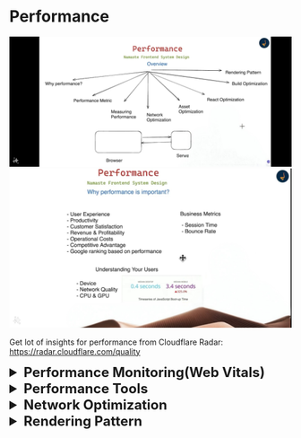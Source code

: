 # Performance

![img.png](images/img.png)
![img_1.png](images/img_1.png)

Get lot of insights for performance from Cloudflare Radar: https://radar.cloudflare.com/quality


<details >
 <summary style="font-size: x-large; font-weight: bold">Performance Monitoring(Web Vitals)</summary>

https://web.dev/articles/vitals
![img_8.png](images/img_8.png)

`Interaction to Next Paint (INP)` was initially developed as an experimental metric to address the runtime performance issues present on the web more comprehensively than `First Input Delay (FID)`.

![img_4.png](images/img_4.png)
<details >
 <summary style="font-size: large; font-weight: bold">LCP(Largest Contentful Paint)</summary>

LCP reports the render time of the largest image or text block visible in the viewport, relative to when the user first navigated to the page.

![img_2.png](images/img_2.png)
![img_9.png](images/img_9.png)

In the first example, the Instagram logo is loaded relatively early and it remains the largest element even as other content is progressively shown. In the Google Search results page example, the largest element is a paragraph of text that is displayed before any of the images or logo finish loading. Since all the individual images are smaller than this paragraph, it remains the largest element throughout the load process.
</details>


<details >
 <summary style="font-size: large; font-weight: bold">CLS(Cumulative Layout Shift)</summary>

CLS is a measure of the largest burst of layout shift scores for every unexpected layout shift that occurs during the entire lifecycle of a page.

![img_6.png](images/img_6.png)

</details>



<details >
 <summary style="font-size: large; font-weight: bold">INP(Interaction to Next Paint)</summary>

INP is a metric that assesses a page's overall responsiveness to user interactions by observing the latency of all click, tap, and keyboard interactions that occur throughout the lifespan of a user's visit to a page. The final INP value is the longest interaction observed, ignoring outliers.

![WSmcjiQC4lyLxGoES4dd.gif](images/WSmcjiQC4lyLxGoES4dd.gif)

![img_5.png](images/img_5.png)

INP is the successor metric to First Input Delay (FID). While both are responsiveness metrics, FID only measured the input delay of the first interaction on a page. INP improves on FID by observing all interactions on a page, beginning from the input delay, to the time it takes to run event handlers, and finally up until the browser has painted the next frame.
</details>

Do this in browser using LightHouse
![img_7.png](images/img_7.png)

![img_10.png](images/img_10.png)
![img_11.png](images/img_11.png)
![img_12.png](images/img_12.png)
</details>





<details >
 <summary style="font-size: x-large; font-weight: bold">Performance Tools</summary>

### Real User Data Monitoring
1. [CRUX](https://developer.chrome.com/docs/crux)
2. [pagespeed.web.dev](https://pagespeed.web.dev/analysis/https-lensview-io/wn663h5be9?form_factor=mobile) (Free)
3. [requestmetrics.com](https://requestmetrics.com/)(Free)
4. [clarity.microsoft.com/](https://clarity.microsoft.com/)(Free)
4. NewRelic
5. Sentry
6. Google Analytics


### Simulated Data
1. [webpagetest.org](https://www.webpagetest.org/result/240712_BiDcDP_2W9/)
   1. ![video.gif](images/video.gif)


### Developer Mode 
1. LightHouse
   - Always used in Incognito mode, an installed extension might affect the result
   - Dock the dev tool section, as putting it in bottom or right side will affect screen size
   - Choose the right device (Mobile or Desktop) then start test
2. Network Tab
3. Performance Tab


</details>





<details >
 <summary style="font-size: x-large; font-weight: bold">Network Optimization</summary>

1. Critical Rendering Path
2. Minimize the number of HTTP requests
3. Async loading of JS: async / defer
4. Avoid Redirection
5. Resource Hinting
6. Early Hints
7. HTTP upgrade methods (http1.1 vs http2 vs http3)
8. Compression: brotli / gzip 
9. HTTP caching: Cache Control 
10. Caching using Service Worker

<details >
 <summary style="font-size: large; font-weight: bold">Critical Rendering Path</summary>

Go through the details how CRP works in [Networking section(How the web work -> CRP)](../networking/readme.md#disadvantage)
![img_14.png](images/img_14.png)

## _First packet is of 14KB_

- Above point is important as we can make our app such that all required bear minimum 
HTML, CSS & JS are bundle together whose size is below 14KB. This will allow our app
to show something to user very quickly then we can start putting other required files
in parallel.
- This might be straight forward in Vanilla JS project but framework also we have tools and plugin to achieve this
</details>


<details >
 <summary style="font-size: large; font-weight: bold">Minimize the number of HTTP requests</summary>

Challenges
- Connection Time(TCP, SSL): Each request we make has to go through the multiple connection like TCP, SSL etc which can take time and slow down our app
- Browser Limit per domain(6-10 max parallel calls can be made)

Solution
- Inline CSS
- Inline JS
- Base64 for image
- SVG for image

Here by applying above solution we trying to reduce network which can be costlier in terms of application performance

Example:

**Scenario-1:** 
- When we are loading our style is being loaded from file
- All the images are used as .png file

![img_15.png](images/img_15.png)
![img_16.png](images/img_16.png)

Here you can see how there are more network calls and because of this there quite gap between FCP & LCP


**Scenario-2:**
- When we insert the required CSS in head tag directly in `index.html`
- Replace all the images with SVG

![img_17.png](images/img_17.png)
![img_18.png](images/img_18.png)

Here we have only one network call and it is very fast. There is very little gap between FCP & LCP

We only need to add the required CSS, which is needed when the user first navigated to the page, and we have very fast LCP
</details>



<details >
 <summary style="font-size: large; font-weight: bold">Async loading of JS</summary>

For more details refer [HTML section](../01-html/readme.md)
![img_19.png](images/img_19.png)


```html
<!-- index.html -->
<head>
    <script src="index.js"></script>
</head>
<body>
...
</body>
```

```js
//index.js
function addListner() {
  document.querySelectorAll(".card").forEach((card) =>
    card.addEventListener("click", function () {
      alert("Hi");
    })
  );
}

// We will not get error even though JS file has ran before HTML loads
// because below line will add lister once window is loaded
window.onload = addListner;
```

**Scenario-1:**
Script tag with no special attributes

![img_20.png](images/img_20.png)


**Scenario-2:**
Script tag with `async` attribute

![img_21.png](images/img_21.png)


**Scenario-3:**
Script tag with `defer` attribute

![img_22.png](images/img_22.png)
</details>


<details >
 <summary style="font-size: large; font-weight: bold">Avoid Redirection</summary>

- Avoid redirection from http to https
- Use website https://hstspreload.org/ to register your domain. So that whenever we call our domain with http then this website takes care of redirection and our server never gets the https request

</details>



<details >
 <summary style="font-size: large; font-weight: bold">Resource Hinting</summary>

![img_23.png](images/img_23.png)
![img_24.png](images/img_24.png)
![img_25.png](images/img_25.png)


<details >
 <summary style="font-size: medium; font-weight: bold">Preconnect</summary>

The `preconnect` hint is used to establish a connection to another origin from where you are fetching critical resources. For example, you may be hosting your images or assets on a CDN or other cross-origin:

```html
<head>
   <link rel="preconnect" href="https://cdn.glitch.global" /<
</head>
```

![img_27.png](images/img_27.png)
![img_26.png](images/img_26.png)
https://learn-performance-resource-hints.glitch.me/1

A common use case for preconnect is Google Fonts.

```html
<link rel="preconnect" href="https://fonts.googleapis.com">
<link rel="preconnect" href="https://fonts.gstatic.com" crossorigin>
```
The crossorigin attribute is used to indicate whether a resource must be fetched using Cross-Origin Resource Sharing (CORS). When using the preconnect hint, if the resource being downloaded from the origin uses CORS—such as font files—then you need to add the crossorigin attribute to the preconnect hint.

**Note:** If you omit the `crossorigin` attribute, the browser opens a new connection when it downloads the font files, and doesn't reuse the connection opened with the `preconnect` hints.

https://web.dev/learn/performance/resource-hints?continue=https%3A%2F%2Fweb.dev%2Flearn%2Fperformance%23article-https%3A%2F%2Fweb.dev%2Flearn%2Fperformance%2Fresource-hints#preconnect
</details>


<details >
 <summary style="font-size: medium; font-weight: bold">dns-prefetch</summary>

While opening connections to cross-origin servers early can significantly improve initial page load time, it may not be either reasonable or possible to establish connections to many cross-origin servers at once. If you're concerned that you may be overusing preconnect, a much less costly resource hint is the dns-prefetch hint.

Per its name, dns-prefetch doesn't establish a connection to a cross-origin server, but rather just performs the DNS lookup for it ahead of time. A DNS lookup occurs when a domain name is resolved to its underlying IP address. While layers of DNS caches at the device and network levels help to make this a generally fast process, it still takes some amount of time.

```html
<link rel="dns-prefetch" href="https://fonts.googleapis.com">
<link rel="dns-prefetch" href="https://fonts.gstatic.com">
```
![img_28.png](images/img_28.png)
DNS lookups are fairly inexpensive, and because of their relatively small cost, they may be a more appropriate tool in some cases than a preconnect. In particular, it may be a desirable resource hint to use in cases of links that navigate to other websites that you think the user is likely to follow. dnstradamus is one such tool that does this automatically using JavaScript, and uses the Intersection Observer API to inject dns-prefetch hints into the current page's HTML when links to other websites are scrolled into the user's viewport.

https://web.dev/learn/performance/resource-hints?continue=https%3A%2F%2Fweb.dev%2Flearn%2Fperformance%23article-https%3A%2F%2Fweb.dev%2Flearn%2Fperformance%2Fresource-hints#dns-prefetch
</details>


<details >
 <summary style="font-size: medium; font-weight: bold">Preload</summary>

The `preload` resource hint instructs the browser to initiate a request for a resource. This is helpful when a critical resource is not immediately discoverable, for example a `background-image` URL.

This demo uses uses CSS `background-image` to create the image grid below, as opposed to `img` elements. To download the first image quicker, the page includes a `preload` hint for the first image resource.


```html
<link rel="preload"
      href="https://cdn.glitch.global/db01a8e4-9230-4c5c-977d-85d0e0c3e74c/image-1.jpg?v=1669198400523"
      as="image" />
```

![img_29.png](images/img_29.png)
![img_30.png](images/img_30.png)
https://learn-performance-resource-hints.glitch.me/3

### Usecase👇🏻


`preload` directives should be limited to late-discovered critical resources. The most common use cases are font files, CSS files fetched through `@import` declarations, or CSS `background-image` resources that are likely to be `Largest Contentful Paint (LCP)` candidates. In such cases, these files wouldn't be discovered by the `preload scanner` as the resource is referenced in external resources.

![img_31.png](images/img_31.png)

https://web.dev/learn/performance/resource-hints?continue=https%3A%2F%2Fweb.dev%2Flearn%2Fperformance%23article-https%3A%2F%2Fweb.dev%2Flearn%2Fperformance%2Fresource-hints#preload
</details>


<details >
 <summary style="font-size: medium; font-weight: bold">Prefetch</summary>

The prefetch directive is used to initiate a low priority request for a resource likely to be used for future navigations:

```html
<link rel="prefetch" href="/next-page.css" as="style">
```
This directive largely follows the same format as the `preload` directive, only the `<link>` element's rel attribute uses a value of `prefetch` instead. Unlike the `preload` directive, however, `prefetch` is largely speculative in that you're initiating a fetch for a resource for a future navigation that may or may not happen.

There are times when `prefetch` can be beneficial—for example, if you've identified a user flow on your website that most users follow to completion, a `prefetch` for a render-critical resource for those future pages can help to reduce load times for them.

Note: Given the speculative nature of prefetch, its use comes with the potential downside that data used to fetch the resource may go unused if the user does not navigate to the page that ends up needing the prefetched resource. Rely on your analytics or other data sources for your website's usage patterns to decide for yourself if using prefetch is a good idea. Alternatively, you can use the Save-Data hint to opt out of prefetches for users who have specified a preference for reduced data usage

https://web.dev/learn/performance/resource-hints?continue=https%3A%2F%2Fweb.dev%2Flearn%2Fperformance%23article-https%3A%2F%2Fweb.dev%2Flearn%2Fperformance%2Fresource-hints#prefetch
</details>


<details >
 <summary style="font-size: medium; font-weight: bold">Fetchpriority</summary>

You can use the `Fetch Priority API` through its fetchpriority attribute to increase the priority of a resource. You can use the attribute with `<link>`, `<img>`, and `<script>` elements.

This demo assigns a fetchpriority="high" to the first, larger image, while a fetchpriority="low" to the remaining images.

![img_32.png](images/img_32.png)
https://learn-performance-resource-hints.glitch.me/5

By default, images are fetched with a lower priority. After layout, if the image is found to be within the initial viewport, the priority is increased to **High** priority. In the preceding HTML snippet, fetchpriority immediately tells the browser to download the larger LCP image with a **High** priority, while the less important thumbnail images are downloaded with a lower priority.

Modern browsers load resources in two phases. The first phase is reserved for critical resources and ends once all blocking scripts have been downloaded and executed. During this phase, **Low** priority resources may be delayed from downloading. By using `fetchpriority="high"` you can increase the priority of a resource, enabling the browser to download it during the first phase.

https://web.dev/learn/performance/resource-hints?continue=https%3A%2F%2Fweb.dev%2Flearn%2Fperformance%23article-https%3A%2F%2Fweb.dev%2Flearn%2Fperformance%2Fresource-hints#fetch_priority_api
</details>

</details>

<details >
 <summary style="font-size: large; font-weight: bold">Early Hints</summary>

Websites have become more sophisticated over time. As such, it's not unusual that a server needs to perform non-trivial work (for example, access to databases, or CDNs accessing the origin server) to produce the HTML for the requested page. Unfortunately, this "server think-time" results in extra latency before the browser can start rendering the page. Indeed, the connection effectively goes idle for as long as it takes the server to prepare the response

![img_33.png](images/img_33.png)

Early Hints is an HTTP status code (`103 Early Hints`) used to send a preliminary HTTP response ahead of a final response. This allows a server to send hints to the browser about critical subresources (for example, style sheets for the page, critical JavaScript) or origins that will be likely used by the page, while the server is busy generating the main resource. The browser can use those hints to warm up connections, and request subresources, while waiting for the main resource. In other words, Early Hints helps the browser take advantage of such "server think-time" by doing some work in advance, thereby speeding up page loads.

![img_34.png](images/img_34.png)

In some cases, the performance improvement to the Largest Contentful Paint can go from several hundred milliseconds, as observed by Shopify and by Cloudflare, and up to a second faster, as seen in this before and after comparison:

![img_35.png](images/img_35.png)

https://developer.chrome.com/docs/web-platform/early-hints#:~:text=The%20browser%20can%20use%20those,thereby%20speeding%20up%20page%20loads.
</details>


<details >
 <summary style="font-size: large; font-weight: bold">HTTP upgrade methods</summary>


![img_37.png](images/img_37.png)
![img_36.png](images/img_36.png)

- HTTP 1.0 was finalized and fully documented in 1996. Every
  request to the same server requires a separate TCP connection.

- HTTP 1.1 was published in 1997. A TCP connection can be left
  open for reuse (persistent connection), but it doesn’t solve the HOL
  (head-of-line) blocking issue.
   - **HOL blocking** - when the number of allowed parallel requests in the
     browser is used up, subsequent requests need to wait for the former
     ones to complete.
     53

- HTTP 2.0 was published in 2015. It addresses HOL issue through
  request multiplexing, which eliminates HOL blocking at the application
  layer, but HOL still exists at the transport (TCP) layer.
  As you can see in the diagram, HTTP 2.0 introduced the concept of
  HTTP “streams”: an abstraction that allows multiplexing different HTTP
  exchanges onto the same TCP connection. Each stream doesn’t need
  to be sent in order.

- HTTP 3.0 first draft was published in 2020. It is the proposed
  successor to HTTP 2.0. It uses QUIC instead of TCP for the underlying
  transport protocol, thus removing HOL blocking in the transport layer.
  QUIC is based on UDP. It introduces streams as first-class citizens at
  the transport layer. QUIC streams share the same QUIC connection,
  so no additional handshakes and slow starts are required to create
  new ones, but QUIC streams are delivered independently such that in
  most cases packet loss affecting one stream doesn't affect others.

Referred Video: https://www.youtube.com/watch?v=a-sBfyiXysI&t=2s


Two main factors dictate which HTTP version will be used for a website:

1. **Server Configuration:** The web server software that hosts the website plays a crucial role. The server administrator configures it to support specific HTTP versions (e.g., HTTP/1.1, HTTP/2). A website can only use a version that the server actively supports.

2. **Client Capabilities:** The web browser or client application used to access the website also has its part. Modern browsers typically support the latest HTTP versions (e.g., HTTP/2). However, older browsers might be limited to earlier versions (e.g., HTTP/1.1).

Here's how the negotiation happens:

* When you try to access a website, your browser initiates a connection with the server.
* The server sends a response header that includes information about the supported HTTP versions.
* The browser checks its own capabilities and negotiates the highest mutually supported version for optimal communication.

In most cases, with modern browsers and up-to-date servers, you'll automatically use the most efficient HTTP version available.

![img_38.png](images/img_38.png)
![img_39.png](images/img_39.png)

#### HTTP/2 & HTTP/3 both need https connection.

Therefore we need to setup our server with SSL certificate to enable `https` connection, then
we use library `spdy` on express server to setup HTTP/2

Below is small example to see this in action

#### HTTP/1.1
When using HTTP/1.1, browsers impose a per-domain limit of 6-8 connections, depending on the browser implementation. This allows at most 6-8 concurrent requests per domain.
![img_40.png](images/img_40.png)

#### HTTP/2
With the HTTP/2 protocol, browsers have to open only 1 connection per domain. However, thanks to its multiplexing feature, HTTP/2 does not quite raise the limit, but simply removes the theoretical limit on the number of concurrent requests per domain.

It is virtually unlimited in the sense that browsers and servers may limit the number of concurrent requests via the HTTP/2 configuration parameter called SETTINGS_MAX_CONCURRENT_STREAMS.

In practice, typical limits are around 100 but could be larger (or, less commonly, smaller), depending on browser implementation and on the server you connect to

![img_41.png](images/img_41.png)
All request are done in parallel in HTTP/2.



```js
//index.js

const express = require("express");
const spdy = require('spdy');
const fs = require("fs");


const PORT = 3010;
const app = express();

app.use(express.static('public'));

app.get('/', (req, res) => {
   console.log(req.url);
   res.sendFile(__dirname + '/index.html');
});

const CERT_DIR = `${__dirname}/cert`;

const server = spdy.createServer(
        {
           key: fs.readFileSync(`${CERT_DIR}/server.key`),
           cert: fs.readFileSync(`${CERT_DIR}/server.cert`),
        },
        app
);

server.listen(PORT, () => {
   console.log(`Server started at https://localhost:${PORT}`);
});
```

Complete code: https://github.com/namastedev/namaste-frontend-system-design/tree/master/Performance/Network%20Optimization/example4

</details>



<details >
 <summary style="font-size: large; font-weight: bold">Compression: brotli / gzip</summary>

Brotli is a newer compression algorithm which can provide even better text compression results than gzip. According to CertSimple, Brotli performance is:

- `14% smaller than gzip` for JavaScript
- `21% smaller than gzip` for HTML
- `17% smaller than gzip` for CSS

1. To use Brotli, your server must support **HTTPS**. 
2. Brotli is supported in the latest versions of most browsers. 
Browsers that support Brotli will include br in Accept-Encoding headers:
   `Accept-Encoding: gzip, deflate, br`

![img_42.png](images/img_42.png)
![img_43.png](images/img_43.png)
![img_44.png](images/img_44.png)

To know how to set things up: https://web.dev/articles/codelab-text-compression-brotli
</details>


<details >
 <summary style="font-size: large; font-weight: bold">Caching</summary>

- Use Cache Policy(cache-control, expire, etag, last-modified)
- Service Worker
To know more refer Database module
</details>

</details>







<details >
 <summary style="font-size: x-large; font-weight: bold">Rendering Pattern</summary>


In Short all rendering pattern: https://www.youtube.com/watch?v=Dkx5ydvtpCA

One of the main aims of all rendering patterns is to optimize how we ship and execute JS on the client side. More JS means less performant website.

![img_45.png](images/img_45.png)



For more detailed description of below content go through this article: https://www.debugbear.com/blog/server-side-rendering
<details >
 <summary style="font-size: large; font-weight: bold">Client Side Rendering(CSR)</summary>

### What is Rendering?

In web development, rendering means the process of converting application code into interactive web pages. The page HTML is generated by a JavaScript engine. With client-side rendering, this is always done on the frontend. The browser then takes the generated HTML to visually render the page.
We get the dynamic part by hitting API during a render period. This can be done server-side or user-side.


- If you use client-side rendering, it’s the user’s browser that generates the entire app, including the `user interface (UI)`, `data`, and `functionality`. No server is involved in the process, except to store the client-side code and data and transfer it to the browser.

- In CSR apps, the HTML file only contains a blank `root` (often also named `app`) element and a `script` tag. The root element is populated by the browser that downloads and processes the JavaScript bundle to render all the other elements:

```html
<!doctype html>
<html lang="en">
  <head>
    <meta charset="UTF-8" />
    <title>CSR</title>
  </head>
  <body>
    <div id="root"><!-- blank --></div>
    <script src="/bundle.js"></script>
  </body>
</html>
```

- Since the browser needs to download and run the whole application code before the content appears on the screen, the first page load is usually slow with client-side rendering (server-side rendering splits this process between the client and server).

- As a result, users see a blank screen or loading spinner for a relatively long time. This leads to a poorer user experience and higher bounce rates (see Google’s discussion of how page load time impacts bounce rates).



![img_48.png](images/img_48.png)
![img_46.png](images/img_46.png)
</details>



<details >
 <summary style="font-size: large; font-weight: bold">Server Side Rendering(SSR)</summary>

- Server-side rendering, also known as universal or isomorphic rendering
-  SSR generates the static HTML markup on the server using a backend runtime such as Node.js that can run the JavaScript code to build the UI components.


All HTML elements inside the root element were rendered on the server:

```html
<!doctype html>
<html lang="en">
  <head>
    <meta charset="UTF-8" />
    <title>SSR</title>
  </head>
  <body>
    <div id="root">
      <div class="container">
        <h2>Stay Updated</h2>
        <form method="post">
          <input
            type="email"
            name="email"
            placeholder="Enter your email"
            required
          />
          <button type="submit">Subscribe</button>
        </form>
      </div>
    </div>
    <script src="/bundle.js"></script>
  </body>
</html>
```

### Steps in the server-side rendering process

**An SSR app processes the same JavaScript code on both the client and server side — this is why it’s also called universal rendering.**


1. **Client’s HTTP request** – When the user enters the URL into the browser’s address bar, it establishes an HTTP connection with the server, then sends the server a request for the HTML document.
2. **Data fetching** – The server fetches any required data from the database or third-party APIs.
3. **Server-side pre-rendering** – The server compiles the JavaScript components into static HTML.
4. **Server’s HTTP response** – The server sends this HTML document to the client.
5. **Page load and rendering** – The client downloads the HTML file and displays the static components on the page.
6. **Hydration** – The client downloads the JavaScript file(s) embedded into the HTML, processes the code, and attaches event listeners to the components. This process is also called hydration or rehydration.

Note that the flowchart below starts with Step 4 when the browser gets the server’s response:
![img_49.png](images/img_49.png)

Universal JavaScript code that also runs on the server side
- React uses the `ReactDomServer` object together with the `hydrateRoot()` method.
- Vue has a `createSSRApp()` method and a corresponding server-side rendering API.
- Angular has its in-house server-side rendering tool called `Angular Universal`.

### Advantages
1. **SEO:** These days, search engine bots can easily crawl static HTML, but they still tend to have problems with indexing JavaScript-generated content. Even though Google can now index synchronous JavaScript, JavaScript SEO is a complicated question with several drawbacks such as delays in JavaScript indexing.
2. Faster initial page loads
3. **Faster Largest Contentful Paint (LCP):**  As the largest content element (either an image or text block) is part of the static content your server pre-renders, SSR will display it faster on the screen.
4. **Lower Cumulative Layout Shift (CLS):** With server-side rendering, the browser doesn’t have to go over the rendering process step by step, which typically results in fewer random layout shifts and, therefore, better CLS scores.
5. **Fewer issues with social media indexing:** For example, Facebook’s Open Graph Protocol and Twitter Cards don’t support client-side rendering.
6. **Better for accessibility:** As the server sends pre-rendered content to the browser, SSR apps are more suitable for people who use older devices with less powerful CPUs.
7. **Data Fetching:** Server Components allow you to move data fetching to the server, closer to your data source. This can improve performance by reducing time it takes to fetch data needed for rendering, and the number of requests the client needs to make.
8. **Security:** Server Components allow you to keep sensitive data and logic on the server, such as tokens and API keys, without the risk of exposing them to the client. 
9. **Caching:** By rendering on the server, the result can be cached and reused on subsequent requests and across users. This can improve performance and reduce cost by reducing the amount of rendering and data fetching done on each request.
10. **Streaming:** Server Components allow you to split the rendering work into chunks and stream them to the client as they become ready. This allows the user to see parts of the page earlier without having to wait for the entire page to be rendered on the server.
11. **Bundle Size:** We can reduce bundle size of our app by moving part of code which uses bigger library to server and get the outcome from server.


### Disadvantages
1. If you have any API which takes more time to load, then client will not recieve anything until that API call is made, slow API act like bottleneck.
This will increase LCP(Largest Contentful Paint).
2. Increased complexity
3. **Potentially higher First Input Delay (FID):** With server-side rendering, the browser displays static content faster (which leads to a better LCP), but it still needs time to hydrate the application. As a result, the app looks ready for interaction while the code is still being processed in the background. If the user tries to interact with the app during this period of time, there will be a delay in the browser’s response.
4. **Less efficient caching:** With client-side rendering, you can speed up your app by taking full advantage of browser caching. The initial page HTML is the same for all pages, so you can cache it and load it from a content delivery network (CDN) along with the JavaScript code.With server-side rendering, the page HTML is different for each page, so it’s harder to cache this on a CDN.
5. **Higher costs:** As client-side apps don’t need a server, you can deploy them to a free or cheap static storage service such as Netlifly or Amazon S3. However, you’ll need to pay for a server or at least a “serverless” backend to deploy an SSR application, which means higher running costs.


#### Nextjs14 code -> Use `getServerSideProps` for making route SSR
```js
import Image from 'next/image';

const Tutorials = ({ video }) => {
  return (
      <li className='mb-6'>
        <a
          href={`https://www.youtube.com/watch?v=${video.id}`}
          target='_blank'
          rel='noopener noreferrer'
          className='hover:opacity-80'
        >
          <Image
            src={video.image}
            alt={video.title}
            width={420}
            height={200}
            className='mb-4 rounded-md'
          />
          <h4>{video.title}</h4>
          <div>
            {video.views} &bull; {video.published}
          </div>
        </a>
      </li>
  )
}

export default function Home({ videos }) {
  return (
    <>
    <h1>Tutorials</h1>
    <ul>
        {videos?.map((video, index) => (
          <Tutorials video={video} key={index} />
        ))}
      </ul>
    </>
  )
}

// This gets called on every request
export async function getServerSideProps() {
  // Fetch data from external API
  // await new Promise((resolve) => setTimeout(resolve, 3000))
  const res = await fetch('http://localhost:4000/tutorials');
  const videos = await res.json()
  // Pass data to the page via props
  return { props: { videos } }
}
```
</details>



<details >
 <summary style="font-size: large; font-weight: bold">Static Site Generation(SSG)</summary>

During the build time itself all the data will be fetched from API and rendered final HTML is generated
which served whenever we access the page. Even something got changed after that like new images or any data updated,
those thing won't be reflected on the page. It will just show the same content which there during the build time.
![img_47.png](images/img_47.png)

#### Nextjs14 code -> Use `getStaticProps` for making route SSG
```js
import Image from 'next/image';

const Tutorials = ({ video }) => {
  return (
      <li className='mb-6'>
        <a
          href={`https://www.youtube.com/watch?v=${video.id}`}
          target='_blank'
          rel='noopener noreferrer'
          className='hover:opacity-80'
        >
          <Image
            src={video.image}
            alt={video.title}
            width={420}
            height={200}
            className='mb-4 rounded-md'
          />
          <h4>{video.title}</h4>
          <div>
            {video.views} &bull; {video.published}
          </div>
        </a>
      </li>
  )
}

export default function Home({ videos }) {
  return (
    <>
    <h1>Tutorials</h1>
    <ul>
        {videos?.map((video, index) => (
          <Tutorials video={video} key={index} />
        ))}
      </ul>
    </>
  )
}

// This gets called on every request
export async function getStaticProps() {
  // Fetch data from external API
  await new Promise((resolve) => setTimeout(resolve, 3000))
  const res = await fetch('http://localhost:4000/tutorials');
  const videos = await res.json()
  // Pass data to the page via props
  return { props: { videos } }
}
```
</details>


<details >
 <summary style="font-size: large; font-weight: bold">React Server Component(RSC)</summary>

Read full details about RSC here: https://vercel.com/blog/understanding-react-server-components

![img_50.png](images/img_50.png)
![img_51.png](images/img_51.png)
</details>



<details >
 <summary style="font-size: large; font-weight: bold">Qwik(Resumability)</summary>

![img_52.png](images/img_52.png)


Short Video from Fireship: https://www.youtube.com/watch?v=x2eF3YLiNhY
Must read article to understand `Hydration` & `Resumability`: https://www.builder.io/blog/hydration-is-pure-overhead


The hard part of hydration is knowing `WHAT` event handlers we need and `WHERE` they need to be attached.

- `WHAT`: The event handler is a closure that contains the behavior of the event handler. It is what should happen if a user triggers this event.
- `WHERE`: The location of the DOM element where the WHAT needs to be attached to (includes the event type.)

The added complication is that WHAT is a closure that closes over APP_STATE and FRAMEWORK_STATE:

- `APP_STATE`: the state of the application. APP_STATE is what most people think of as the state. Without APP_STATE, your application has nothing dynamic to show to the user.
- `FRAMEWORK_STATE`: the internal state of the framework. Without FRAMEWORK_STATE, the framework does not know which DOM nodes to update or when the framework should update them. Examples are component-tree, and references to render functions.


Hydration is recovering event handlers by downloading and re-executing all components in the SSR/SSG-rendered HTML. The site is sent to the client twice, once as HTML, and again as JavaScript. Additionally, the framework must eagerly execute the JavaScript to recover `WHAT`, `WHERE`, `APP_STATE`, and `FRAMEWORK_STATE`. All this work just to retrieve something the server already had but discarded!

![img_53.png](images/img_53.png)
</details>

</details>


